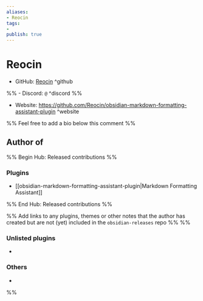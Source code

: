 ```yaml
---
aliases:
- Reocin
tags: 
- 
publish: true
---
```


# Reocin

- GitHub: [Reocin](https://github.com/Reocin/) ^github

%% - Discord: `@` ^discord %%

- Website: <https://github.com/Reocin/obsidian-markdown-formatting-assistant-plugin> ^website

<!-- - [[Publish sites|Publish site]]: ^publish -->

%% Feel free to add a bio below this comment %%


## Author of

%% Begin Hub: Released contributions %%
### Plugins
- [[obsidian-markdown-formatting-assistant-plugin|Markdown Formatting Assistant]]

%% End Hub: Released contributions %%

%% Add links to any plugins, themes or other notes that the author has created but are not (yet) included in the `obsidian-releases` repo %%
%%
### Unlisted plugins

- 

### Others

- 
%%

<!--
## Sponsor this author

- [[GitHub sponsors]]: [Sponsor @Reocin on GitHub Sponsors](https://github.com/sponsors/Reocin) ^github-sponsor
- [[Buy me a coffee]]: ^buy-me-a-coffee
- [[PayPal]]: ^paypal
- [[Patreon]]: ^patreon

-->

<!--
## Follow this author

- [[YouTube Channels|On YouTube]]: ^youtube
- Twitter: ^twitter
- ...
-->